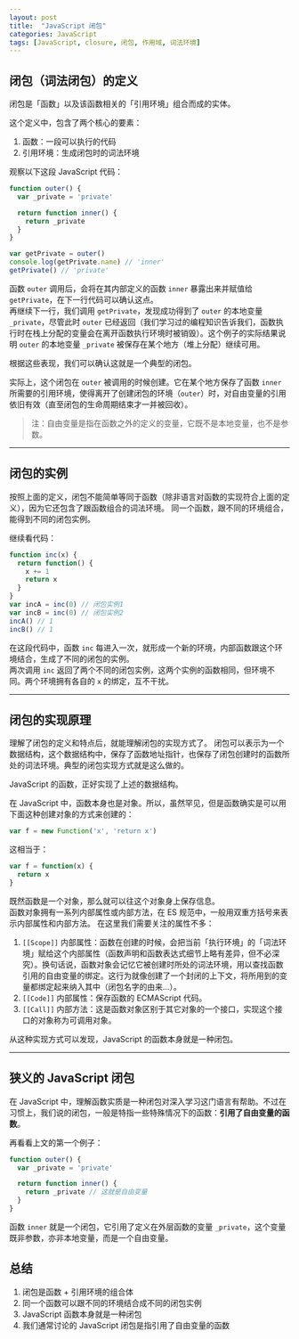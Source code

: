 ```yaml
---
layout: post
title:  "JavaScript 闭包"
categories: JavaScript
tags: [JavaScript, closure, 闭包, 作用域, 词法环境]
---
```



## 闭包（词法闭包）的定义

闭包是「函数」以及该函数相关的「引用环境」组合而成的实体。

这个定义中，包含了两个核心的要素：

1. 函数：一段可以执行的代码
2. 引用环境：生成闭包时的词法环境

观察以下这段 JavaScript 代码：

```js
function outer() {
  var _private = 'private'

  return function inner() {
    return _private
  }
}

var getPrivate = outer()
console.log(getPrivate.name) // 'inner'
getPrivate() // 'private'
```

函数 `outer` 调用后，会将在其内部定义的函数 `inner` 暴露出来并赋值给 `getPrivate`，在下一行代码可以确认这点。  
再继续下一行，我们调用 `getPrivate`，发现成功得到了 `outer` 的本地变量 `_private`，尽管此时 `outer` 已经返回（我们学习过的编程知识告诉我们，函数执行时在栈上分配的变量会在离开函数执行环境时被销毁）。这个例子的实际结果说明 `outer` 的本地变量 `_private` 被保存在某个地方（堆上分配）继续可用。

根据这些表现，我们可以确认这就是一个典型的闭包。

实际上，这个闭包在 `outer` 被调用的时候创建。它在某个地方保存了函数 `inner` 所需要的引用环境，使得离开了创建闭包的环境（`outer`）时，对自由变量的引用依旧有效（直至闭包的生命周期结束才一并被回收）。

> 注：自由变量是指在函数之外的定义的变量，它既不是本地变量，也不是参数。

---

## 闭包的实例

按照上面的定义，闭包不能简单等同于函数（除非语言对函数的实现符合上面的定义），因为它还包含了跟函数组合的词法环境。
同一个函数，跟不同的环境组合，能得到不同的闭包实例。

继续看代码：

```js
function inc(x) {
  return function() {
    x += 1
    return x
  }
}
var incA = inc(0) // 闭包实例1
var incB = inc(0) // 闭包实例2
incA() // 1
incB() // 1
```

在这段代码中，函数 `inc` 每进入一次，就形成一个新的环境，内部函数跟这个环境结合，生成了不同的闭包的实例。  
两次调用 `inc` 返回了两个不同的闭包实例，这两个实例的函数相同，但环境不同。两个环境拥有各自的 `x` 的绑定，互不干扰。

---

## 闭包的实现原理

理解了闭包的定义和特点后，就能理解闭包的实现方式了。
闭包可以表示为一个数据结构，这个数据结构中，保存了函数地址指针，也保存了闭包创建时的函数所处的词法环境。典型的闭包实现方式就是这么做的。

JavaScript 的函数，正好实现了上述的数据结构。

在 JavaScript 中，函数本身也是对象。所以，虽然罕见，但是函数确实是可以用下面这种创建对象的方式来创建的：

```js
var f = new Function('x', 'return x')
```

这相当于：

```js
var f = function(x) {
  return x
}
```

既然函数是一个对象，那么就可以往这个对象身上保存信息。  
函数对象拥有一系列内部属性或内部方法，在 ES 规范中，一般用双重方括号来表示内部属性和内部方法。
在这里我们需要关注的属性不多：

1. `[[Scope]]` 内部属性：函数在创建的时候，会把当前「执行环境」的「词法环境」赋给这个内部属性（函数声明和函数表达式细节上略有差异，但不必深究）。换句话说，函数对象会记忆它被创建时所处的词法环境，用以查找函数引用的自由变量的绑定。这行为就像创建了一个封闭的上下文，将所用到的变量都绑定起来纳入其中（闭包名字的由来…）。
2. `[[Code]]` 内部属性：保存函数的 ECMAScript 代码。
3. `[[Call]]` 内部方法：这是函数对象区别于其它对象的一个接口，实现这个接口的对象称为可调用对象。

从这种实现方式可以发现，JavaScript 的函数本身就是一种闭包。


---

## 狭义的 JavaScript 闭包

在 JavaScript 中，理解函数实质是一种闭包对深入学习这门语言有帮助。不过在习惯上，我们说的闭包，一般是特指一些特殊情况下的函数：**引用了自由变量的函数**。

再看看上文的第一个例子：

```js
function outer() {
  var _private = 'private'

  return function inner() {
    return _private // 这就是自由变量
  }
}
```

函数 `inner` 就是一个闭包，它引用了定义在外层函数的变量 `_private`，这个变量既非参数，亦非本地变量，而是一个自由变量。


## 总结

1. 闭包是函数 + 引用环境的组合体
2. 同一个函数可以跟不同的环境结合成不同的闭包实例
3. JavaScript 函数本身就是一种闭包
4. 我们通常讨论的 JavaScript 闭包是指引用了自由变量的函数

